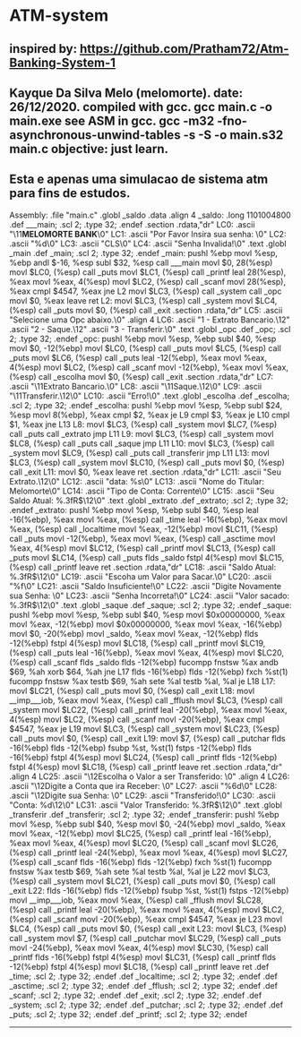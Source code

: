 # ATM-system

inspired by: https://github.com/Pratham72/Atm-Banking-System-1
---------------------------------------------------------------------------------------------
Kayque Da Silva Melo (melomorte).
date: 26/12/2020.
compiled with gcc. gcc main.c -o main.exe
see ASM in gcc. gcc -m32 -fno-asynchronous-unwind-tables -s -S -o main.s32 main.c
objective: just learn.
---------------------------------------------------------------------------------------------
Esta e apenas uma simulacao de sistema atm para fins de estudos.
---------------------------------------------------------------------------------------------
Assembly: 
	.file	"main.c"
.globl _saldo
	.data
	.align 4
_saldo:
	.long	1101004800
	.def	___main;	.scl	2;	.type	32;	.endef
	.section .rdata,"dr"
LC0:
	.ascii "\11******MELOMORTE BANK******\0"
LC1:
	.ascii "Por Favor Insira sua senha: \0"
LC2:
	.ascii "%d\0"
LC3:
	.ascii "CLS\0"
LC4:
	.ascii "Senha Invalida!\0"
	.text
.globl _main
	.def	_main;	.scl	2;	.type	32;	.endef
_main:
	pushl	%ebp
	movl	%esp, %ebp
	andl	$-16, %esp
	subl	$32, %esp
	call	___main
	movl	$0, 28(%esp)
	movl	$LC0, (%esp)
	call	_puts
	movl	$LC1, (%esp)
	call	_printf
	leal	28(%esp), %eax
	movl	%eax, 4(%esp)
	movl	$LC2, (%esp)
	call	_scanf
	movl	28(%esp), %eax
	cmpl	$4547, %eax
	jne	L2
	movl	$LC3, (%esp)
	call	_system
	call	_opc
	movl	$0, %eax
	leave
	ret
L2:
	movl	$LC3, (%esp)
	call	_system
	movl	$LC4, (%esp)
	call	_puts
	movl	$0, (%esp)
	call	_exit
	.section .rdata,"dr"
LC5:
	.ascii "Selecione uma Opc abaixo.\0"
	.align 4
LC6:
	.ascii "1 - Extrato Bancario.\12"
	.ascii "2 - Saque.\12"
	.ascii "3 - Transferir.\0"
	.text
.globl _opc
	.def	_opc;	.scl	2;	.type	32;	.endef
_opc:
	pushl	%ebp
	movl	%esp, %ebp
	subl	$40, %esp
	movl	$0, -12(%ebp)
	movl	$LC0, (%esp)
	call	_puts
	movl	$LC5, (%esp)
	call	_puts
	movl	$LC6, (%esp)
	call	_puts
	leal	-12(%ebp), %eax
	movl	%eax, 4(%esp)
	movl	$LC2, (%esp)
	call	_scanf
	movl	-12(%ebp), %eax
	movl	%eax, (%esp)
	call	_escolha
	movl	$0, (%esp)
	call	_exit
	.section .rdata,"dr"
LC7:
	.ascii "\11Extrato Bancario.\0"
LC8:
	.ascii "\11Saque.\12\0"
LC9:
	.ascii "\11Transferir.\12\0"
LC10:
	.ascii "Erro!\0"
	.text
.globl _escolha
	.def	_escolha;	.scl	2;	.type	32;	.endef
_escolha:
	pushl	%ebp
	movl	%esp, %ebp
	subl	$24, %esp
	movl	8(%ebp), %eax
	cmpl	$2, %eax
	je	L9
	cmpl	$3, %eax
	je	L10
	cmpl	$1, %eax
	jne	L13
L8:
	movl	$LC3, (%esp)
	call	_system
	movl	$LC7, (%esp)
	call	_puts
	call	_extrato
	jmp	L11
L9:
	movl	$LC3, (%esp)
	call	_system
	movl	$LC8, (%esp)
	call	_puts
	call	_saque
	jmp	L11
L10:
	movl	$LC3, (%esp)
	call	_system
	movl	$LC9, (%esp)
	call	_puts
	call	_transferir
	jmp	L11
L13:
	movl	$LC3, (%esp)
	call	_system
	movl	$LC10, (%esp)
	call	_puts
	movl	$0, (%esp)
	call	_exit
L11:
	movl	$0, %eax
	leave
	ret
	.section .rdata,"dr"
LC11:
	.ascii "Seu Extrato.\12\0"
LC12:
	.ascii "data: %s\0"
LC13:
	.ascii "Nome do Titular: Melomorte\0"
LC14:
	.ascii "Tipo de Conta: Corrente\0"
LC15:
	.ascii "Seu Saldo Atual: %.3fR$\12\0"
	.text
.globl _extrato
	.def	_extrato;	.scl	2;	.type	32;	.endef
_extrato:
	pushl	%ebp
	movl	%esp, %ebp
	subl	$40, %esp
	leal	-16(%ebp), %eax
	movl	%eax, (%esp)
	call	_time
	leal	-16(%ebp), %eax
	movl	%eax, (%esp)
	call	_localtime
	movl	%eax, -12(%ebp)
	movl	$LC11, (%esp)
	call	_puts
	movl	-12(%ebp), %eax
	movl	%eax, (%esp)
	call	_asctime
	movl	%eax, 4(%esp)
	movl	$LC12, (%esp)
	call	_printf
	movl	$LC13, (%esp)
	call	_puts
	movl	$LC14, (%esp)
	call	_puts
	flds	_saldo
	fstpl	4(%esp)
	movl	$LC15, (%esp)
	call	_printf
	leave
	ret
	.section .rdata,"dr"
LC18:
	.ascii "Saldo Atual: %.3fR$\12\0"
LC19:
	.ascii "Escoha um Valor para Sacar.\0"
LC20:
	.ascii "%f\0"
LC21:
	.ascii "Saldo Insuficiente!\0"
LC22:
	.ascii "Digite Novamente sua Senha: \0"
LC23:
	.ascii "Senha Incorreta!\0"
LC24:
	.ascii "Valor sacado: %.3fR$\12\0"
	.text
.globl _saque
	.def	_saque;	.scl	2;	.type	32;	.endef
_saque:
	pushl	%ebp
	movl	%esp, %ebp
	subl	$40, %esp
	movl	$0x00000000, %eax
	movl	%eax, -12(%ebp)
	movl	$0x00000000, %eax
	movl	%eax, -16(%ebp)
	movl	$0, -20(%ebp)
	movl	_saldo, %eax
	movl	%eax, -12(%ebp)
	flds	-12(%ebp)
	fstpl	4(%esp)
	movl	$LC18, (%esp)
	call	_printf
	movl	$LC19, (%esp)
	call	_puts
	leal	-16(%ebp), %eax
	movl	%eax, 4(%esp)
	movl	$LC20, (%esp)
	call	_scanf
	flds	_saldo
	flds	-12(%ebp)
	fucompp
	fnstsw	%ax
	andb	$69, %ah
	xorb	$64, %ah
	jne	L17
	flds	-16(%ebp)
	flds	-12(%ebp)
	fxch	%st(1)
	fucompp
	fnstsw	%ax
	testb	$69, %ah
	sete	%al
	testb	%al, %al
	je	L18
L17:
	movl	$LC21, (%esp)
	call	_puts
	movl	$0, (%esp)
	call	_exit
L18:
	movl	__imp___iob, %eax
	movl	%eax, (%esp)
	call	_fflush
	movl	$LC3, (%esp)
	call	_system
	movl	$LC22, (%esp)
	call	_printf
	leal	-20(%ebp), %eax
	movl	%eax, 4(%esp)
	movl	$LC2, (%esp)
	call	_scanf
	movl	-20(%ebp), %eax
	cmpl	$4547, %eax
	je	L19
	movl	$LC3, (%esp)
	call	_system
	movl	$LC23, (%esp)
	call	_puts
	movl	$0, (%esp)
	call	_exit
L19:
	movl	$7, (%esp)
	call	_putchar
	flds	-16(%ebp)
	flds	-12(%ebp)
	fsubp	%st, %st(1)
	fstps	-12(%ebp)
	flds	-16(%ebp)
	fstpl	4(%esp)
	movl	$LC24, (%esp)
	call	_printf
	flds	-12(%ebp)
	fstpl	4(%esp)
	movl	$LC18, (%esp)
	call	_printf
	leave
	ret
	.section .rdata,"dr"
	.align 4
LC25:
	.ascii "\12Escolha o Valor a ser Transferido: \0"
	.align 4
LC26:
	.ascii "\12Digite a Conta que ira Receber: \0"
LC27:
	.ascii "%6d\0"
LC28:
	.ascii "\12Digite sua Senha: \0"
LC29:
	.ascii "Transferido!\0"
LC30:
	.ascii "Conta: %d\12\0"
LC31:
	.ascii "Valor Transferido: %.3fR$\12\0"
	.text
.globl _transferir
	.def	_transferir;	.scl	2;	.type	32;	.endef
_transferir:
	pushl	%ebp
	movl	%esp, %ebp
	subl	$40, %esp
	movl	$0, -24(%ebp)
	movl	_saldo, %eax
	movl	%eax, -12(%ebp)
	movl	$LC25, (%esp)
	call	_printf
	leal	-16(%ebp), %eax
	movl	%eax, 4(%esp)
	movl	$LC20, (%esp)
	call	_scanf
	movl	$LC26, (%esp)
	call	_printf
	leal	-24(%ebp), %eax
	movl	%eax, 4(%esp)
	movl	$LC27, (%esp)
	call	_scanf
	flds	-16(%ebp)
	flds	-12(%ebp)
	fxch	%st(1)
	fucompp
	fnstsw	%ax
	testb	$69, %ah
	sete	%al
	testb	%al, %al
	je	L22
	movl	$LC3, (%esp)
	call	_system
	movl	$LC21, (%esp)
	call	_puts
	movl	$0, (%esp)
	call	_exit
L22:
	flds	-16(%ebp)
	flds	-12(%ebp)
	fsubp	%st, %st(1)
	fstps	-12(%ebp)
	movl	__imp___iob, %eax
	movl	%eax, (%esp)
	call	_fflush
	movl	$LC28, (%esp)
	call	_printf
	leal	-20(%ebp), %eax
	movl	%eax, 4(%esp)
	movl	$LC2, (%esp)
	call	_scanf
	movl	-20(%ebp), %eax
	cmpl	$4547, %eax
	je	L23
	movl	$LC4, (%esp)
	call	_puts
	movl	$0, (%esp)
	call	_exit
L23:
	movl	$LC3, (%esp)
	call	_system
	movl	$7, (%esp)
	call	_putchar
	movl	$LC29, (%esp)
	call	_puts
	movl	-24(%ebp), %eax
	movl	%eax, 4(%esp)
	movl	$LC30, (%esp)
	call	_printf
	flds	-16(%ebp)
	fstpl	4(%esp)
	movl	$LC31, (%esp)
	call	_printf
	flds	-12(%ebp)
	fstpl	4(%esp)
	movl	$LC18, (%esp)
	call	_printf
	leave
	ret
	.def	_time;	.scl	2;	.type	32;	.endef
	.def	_localtime;	.scl	2;	.type	32;	.endef
	.def	_asctime;	.scl	2;	.type	32;	.endef
	.def	_fflush;	.scl	2;	.type	32;	.endef
	.def	_scanf;	.scl	2;	.type	32;	.endef
	.def	_exit;	.scl	2;	.type	32;	.endef
	.def	_system;	.scl	2;	.type	32;	.endef
	.def	_putchar;	.scl	2;	.type	32;	.endef
	.def	_puts;	.scl	2;	.type	32;	.endef
	.def	_printf;	.scl	2;	.type	32;	.endef

---------------------------------------------------------------------------------------------
